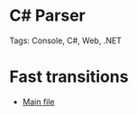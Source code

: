 # C# Parser
Tags: Console, C#, Web, .NET

# Fast transitions
 - [Main file](https://github.com/the-specter/CSharp-Parser/blob/master/CSharpParser/CSharpParser/Program.cs)
